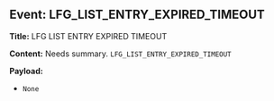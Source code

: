 ## Event: LFG_LIST_ENTRY_EXPIRED_TIMEOUT

**Title:** LFG LIST ENTRY EXPIRED TIMEOUT

**Content:**
Needs summary.
`LFG_LIST_ENTRY_EXPIRED_TIMEOUT`

**Payload:**
- `None`